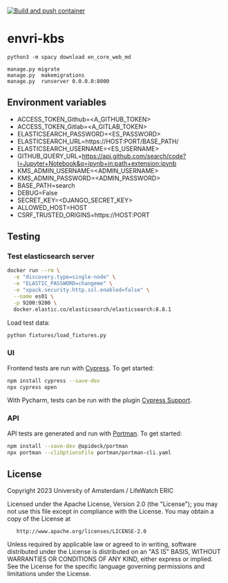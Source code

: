 [![Build and push container](https://github.com/QCDIS/KMS-generic/actions/workflows/make-relese.yml/badge.svg)](https://github.com/QCDIS/KMS-generic/actions/workflows/make-relese.yml)

# envri-kbs

```
python3 -m spacy download en_core_web_md
```

```
manage.py migrate
manage.py  makemigrations
manage.py  runserver 0.0.0.0:8000
```

## Environment variables

- ACCESS_TOKEN_Github=<A_GITHUB_TOKEN>
- ACCESS_TOKEN_Gitlab=<A_GITLAB_TOKEN>
- ELASTICSEARCH_PASSWORD=<ES_PASSWORD>
- ELASTICSEARCH_URL=https://HOST:PORT/BASE_PATH/
- ELASTICSEARCH_USERNAME=<ES_USERNAME>
- GITHUB_QUERY_URL=https://api.github.com/search/code?l=Jupyter+Notebook&q=ipynb+in:path+extension:ipynb
- KMS_ADMIN_USERNAME=<ADMIN_USERNAME>
- KMS_ADMIN_PASSWORD=<ADMIN_PASSWORD>
- BASE_PATH=search
- DEBUG=False
- SECRET_KEY=<DJANGO_SECRET_KEY>
- ALLOWED_HOST=HOST
- CSRF_TRUSTED_ORIGINS=https://HOST:PORT


## Testing

### Test elasticsearch server

```bash
docker run --rm \
  -e "discovery.type=single-node" \
  -e "ELASTIC_PASSWORD=changeme" \
  -e "xpack.security.http.ssl.enabled=false" \
  --name es01 \
  -p 9200:9200 \
  docker.elastic.co/elasticsearch/elasticsearch:8.8.1
```

Load test data:

```bash
python fixtures/load_fixtures.py
```

### UI

Frontend tests are run with [Cypress](https://www.cypress.io/).
To get started:

```bash
npm install cypress --save-dev
npx cypress open
```

With Pycharm, tests can be run with the plugin
[Cypress Support](https://plugins.jetbrains.com/plugin/13819-cypress-support).

### API

API tests are generated and run with [Portman](http://getportman.com).
To get started:

```bash
npm install --save-dev @apideck/portman
npx portman --cliOptionsFile portman/portman-cli.yaml
```


## License

Copyright 2023 University of Amsterdam / LifeWatch ERIC

Licensed under the Apache License, Version 2.0 (the "License");
you may not use this file except in compliance with the License.
You may obtain a copy of the License at

       http://www.apache.org/licenses/LICENSE-2.0

Unless required by applicable law or agreed to in writing, software
distributed under the License is distributed on an "AS IS" BASIS,
WITHOUT WARRANTIES OR CONDITIONS OF ANY KIND, either express or implied.
See the License for the specific language governing permissions and
limitations under the License.
